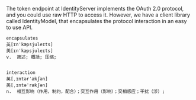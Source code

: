 The token endpoint at IdentityServer implements the OAuth 2.0 protocol, and you could use raw HTTP to access it.
However, we have a client library called IdentityModel, that encapsulates the protocol interaction in an easy to use
API.
```
encapsulates
英[ɪnˈkæpsjuleɪts]
美[ɪnˈkæpsjuleɪts]
v.	简述; 概括; 压缩;


interaction
英[ˌɪntərˈækʃən]
美[ˌɪntəˈrækʃən]
n.	相互影响（作用，制约，配合）；交互作用（影响）；交相感应；干扰（涉）;


```
